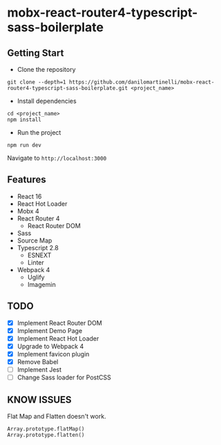 # mobx-react-router4-typescript-sass-boilerplate

## Getting Start

- Clone the repository
```
git clone --depth=1 https://github.com/danilomartinelli/mobx-react-router4-typescript-sass-boilerplate.git <project_name>
```
- Install dependencies
```
cd <project_name>
npm install
```
- Run the project
```
npm run dev
```
Navigate to `http://localhost:3000`

## Features

- React 16
- React Hot Loader
- Mobx 4
- React Router 4
    - React Router DOM
- Sass
- Source Map
- Typescript 2.8
    - ESNEXT
    - Linter
- Webpack 4
    - Uglify
    - Imagemin

## TODO

- [x] Implement React Router DOM
- [x] Implement Demo Page
- [x] Implement React Hot Loader
- [x] Upgrade to Webpack 4
- [x] Implement favicon plugin
- [x] Remove Babel
- [ ] Implement Jest
- [ ] Change Sass loader for PostCSS

## KNOW ISSUES

Flat Map and Flatten doesn't work.
```
Array.prototype.flatMap()
Array.prototype.flatten()
```
